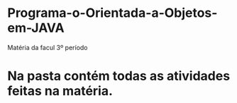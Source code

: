 # Programa-o-Orientada-a-Objetos-em-JAVA
Matéria da facul 3º período  
# Na pasta contém todas as atividades feitas na matéria.
